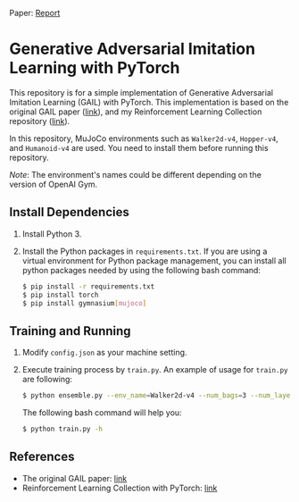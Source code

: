 Paper: [Report](report.pdf)

# Generative Adversarial Imitation Learning with PyTorch

This repository is for a simple implementation of Generative Adversarial Imitation Learning (GAIL) with PyTorch. This implementation is based on the original GAIL paper ([link](https://arxiv.org/abs/1606.03476)), and my Reinforcement Learning Collection repository ([link](https://github.com/hcnoh/rl-collection-pytorch)).

In this repository, MuJoCo environments such as `Walker2d-v4`, `Hopper-v4`, and `Humanoid-v4` are used. You need to install them before running this repository.

*Note*: The environment's names could be different depending on the version of OpenAI Gym.

## Install Dependencies
1. Install Python 3.
2. Install the Python packages in `requirements.txt`. If you are using a virtual environment for Python package management, you can install all python packages needed by using the following bash command:

    ```bash
    $ pip install -r requirements.txt
    $ pip install torch
    $ pip install gymnasium[mujoco]
    ```

## Training and Running
1. Modify `config.json` as your machine setting.
2. Execute training process by `train.py`. An example of usage for `train.py` are following:

    ```bash
    $ python ensemble.py --env_name=Walker2d-v4 --num_bags=3 --num_layers=3
    ```

    The following bash command will help you:

    ```bash
    $ python train.py -h
    ```

## References
- The original GAIL paper: [link](https://arxiv.org/abs/1606.03476)
- Reinforcement Learning Collection with PyTorch: [link](https://github.com/hcnoh/rl-collection-pytorch)
